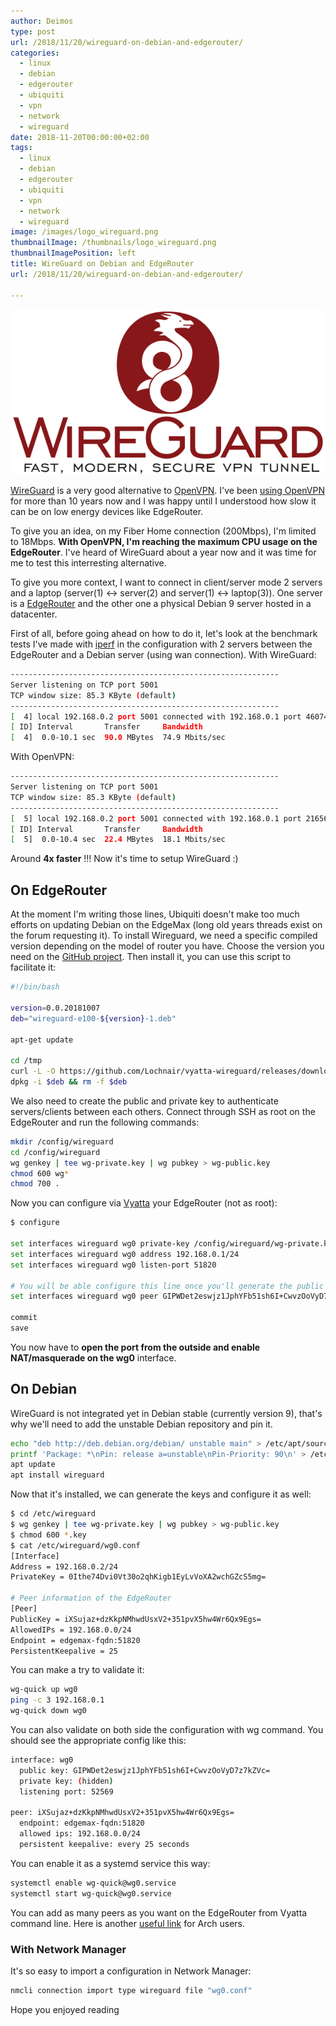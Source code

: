 ```yaml
---
author: Deimos
type: post
url: /2018/11/20/wireguard-on-debian-and-edgerouter/
categories:
  - linux
  - debian
  - edgerouter
  - ubiquiti
  - vpn
  - network
  - wireguard
date: 2018-11-20T00:00:00+02:00
tags:
  - linux
  - debian
  - edgerouter
  - ubiquiti
  - vpn
  - network
  - wireguard
image: /images/logo_wireguard.png
thumbnailImage: /thumbnails/logo_wireguard.png
thumbnailImagePosition: left
title: WireGuard on Debian and EdgeRouter
url: /2018/11/20/wireguard-on-debian-and-edgerouter/

---
```


![WireGuard](/images/wireguard.png)

[WireGuard][1] is a very good alternative to [OpenVPN][2]. I've been [using OpenVPN][3] for more than 10 years now and I was happy until I understood how slow it can be on low energy devices like EdgeRouter.

To give you an idea, on my Fiber Home connection (200Mbps), I'm limited to 18Mbps. **With OpenVPN, I'm reaching the maximum CPU usage on the EdgeRouter**. I've heard of WireGuard about a year now and it was time for me to test this interresting alternative.

To give you more context, I want to connect in client/server mode 2 servers and a laptop (server(1) <-> server(2) and server(1) <-> laptop(3)). One server is a [EdgeRouter][4] and the other one a physical Debian 9 server hosted in a datacenter.

First of all, before going ahead on how to do it, let's look at the benchmark tests I've made with [iperf][5] in the configuration with 2 servers between the EdgeRouter and a Debian server (using wan connection). With WireGuard:

```bash
------------------------------------------------------------
Server listening on TCP port 5001
TCP window size: 85.3 KByte (default)
------------------------------------------------------------
[  4] local 192.168.0.2 port 5001 connected with 192.168.0.1 port 46074
[ ID] Interval       Transfer     Bandwidth
[  4]  0.0-10.1 sec  90.0 MBytes  74.9 Mbits/sec
```

With OpenVPN:

```bash
------------------------------------------------------------
Server listening on TCP port 5001
TCP window size: 85.3 KByte (default)
------------------------------------------------------------
[  5] local 192.168.0.2 port 5001 connected with 192.168.0.1 port 21656
[ ID] Interval       Transfer     Bandwidth
[  5]  0.0-10.4 sec  22.4 MBytes  18.1 Mbits/sec
```

Around **4x faster** !!! Now it's time to setup WireGuard :)

## On EdgeRouter

At the moment I'm writing those lines, Ubiquiti doesn't make too much efforts on updating Debian on the EdgeMax (long old years threads exist on the forum requesting it). To install Wireguard, we need a specific compiled version depending on the model of router you have. Choose the version you need on the [GitHub project][6]. Then install it, you can use this script to facilitate it:

```bash
#!/bin/bash

version=0.0.20181007
deb="wireguard-e100-${version}-1.deb"

apt-get update

cd /tmp
curl -L -O https://github.com/Lochnair/vyatta-wireguard/releases/download/${version}-1/$deb
dpkg -i $deb && rm -f $deb
```

We also need to create the public and private key to authenticate servers/clients between each others. Connect through SSH as root on the EdgeRouter and run the following commands:

```bash
mkdir /config/wireguard
cd /config/wireguard
wg genkey | tee wg-private.key | wg pubkey > wg-public.key
chmod 600 wg*
chmod 700 .
```

Now you can configure via [Vyatta][8] your EdgeRouter (not as root):

```bash
$ configure

set interfaces wireguard wg0 private-key /config/wireguard/wg-private.key
set interfaces wireguard wg0 address 192.168.0.1/24
set interfaces wireguard wg0 listen-port 51820

# You will be able configure this line once you'll generate the public key of the other server
set interfaces wireguard wg0 peer GIPWDet2eswjz1JphYFb51sh6I+CwvzOoVyD7z7kZVc= allowed-ips 192.168.0.0/24

commit
save
```

You now have to **open the port from the outside and enable NAT/masquerade on the wg0** interface.

## On Debian

WireGuard is not integrated yet in Debian stable (currently version 9), that's why we'll need to add the unstable Debian repository and pin it.

```bash
echo "deb http://deb.debian.org/debian/ unstable main" > /etc/apt/sources.list.d/unstable-wireguard.list
printf 'Package: *\nPin: release a=unstable\nPin-Priority: 90\n' > /etc/apt/preferences.d/limit-unstable
apt update
apt install wireguard
```

Now that it's installed, we can generate the keys and configure it as well:

```bash
$ cd /etc/wireguard
$ wg genkey | tee wg-private.key | wg pubkey > wg-public.key
$ chmod 600 *.key
$ cat /etc/wireguard/wg0.conf
[Interface]
Address = 192.168.0.2/24
PrivateKey = 0Ithe74Dvi0Vt30o2qhKigb1EyLvVoXA2wchGZcS5mg=

# Peer information of the EdgeRouter
[Peer]
PublicKey = iXSujaz+dzKkpNMhwdUsxV2+351pvX5hw4Wr6Qx9Egs=
AllowedIPs = 192.168.0.0/24
Endpoint = edgemax-fqdn:51820
PersistentKeepalive = 25
```

You can make a try to validate it:

```bash
wg-quick up wg0
ping -c 3 192.168.0.1
wg-quick down wg0
```

You can also validate on both side the configuration with wg command. You should see the appropriate config like this:

```bash
interface: wg0
  public key: GIPWDet2eswjz1JphYFb51sh6I+CwvzOoVyD7z7kZVc=
  private key: (hidden)
  listening port: 52569

peer: iXSujaz+dzKkpNMhwdUsxV2+351pvX5hw4Wr6Qx9Egs=
  endpoint: edgemax-fqdn:51820
  allowed ips: 192.168.0.0/24
  persistent keepalive: every 25 seconds
```

You can enable it as a systemd service this way:
```bash
systemctl enable wg-quick@wg0.service
systemctl start wg-quick@wg0.service
```

You can add as many peers as you want on the EdgeRouter from Vyatta command line.
Here is another [useful link][7] for Arch users.

### With Network Manager

It's so easy to import a configuration in Network Manager:

```bash
nmcli connection import type wireguard file "wg0.conf"
```

Hope you enjoyed reading

 [1]: https://www.wireguard.com/
 [2]: https://openvpn.net/
 [3]: https://wiki.deimos.fr/OpenVPN_:_Mise_en_place_d'OpenVPN_sur_diff%C3%A9rentes_plateformes
 [4]: https://www.ubnt.com/edgemax/edgerouter-poe/
 [5]: https://iperf.fr
 [6]: https://github.com/Lochnair/vyatta-wireguard
 [7]: https://wiki.archlinux.org/index.php/WireGuard
 [8]: https://vyos.io/
